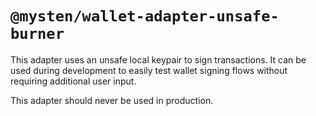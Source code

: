 # `@mysten/wallet-adapter-unsafe-burner`

This adapter uses an unsafe local keypair to sign transactions. It can be used during development to
easily test wallet signing flows without requiring additional user input.

This adapter should never be used in production.
